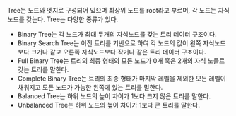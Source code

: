 Tree는 노드와 엣지로 구성되어 있으며 최상위 노드를 root라고 부르며, 각 노드는 자식노드를 갖는다. 
Tree는 다양한 종류가 있다.
 - Binary Tree는 각 노드가 최대 두개의 자식노드를 갖는 트리 데이터 구조이다.
 - Binary Search Tree는 이진 트리를 기반으로 하여 각 노드의 값이 왼쪽 자식노드보다 크거나 같고 오른쪽 자식노드보다 작거나 같은 트리 데이터 구조이다.
 - Full Binary Tree는 트리의 최종 형태의 모든 노드가 0개 혹은 2개의 자식 노들르 갖는 트리를 말한다.
 - Complete Binary Tree는 트리의 최종 형태가 마지막 레벨을 제외한 모든 레벨이 채워지고 모든 노드가 가능한 왼쪽에 있는 트리를 말한다.
 - Balanced Tree는 하위 노드의 높이 차이가 1보다 크지 않은 트리를 말한다.
 - Unbalanced Tree는 하위 노드의 높이 차이가 1보다 큰 트리를 말한다.